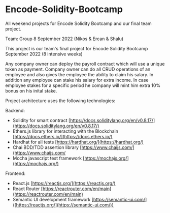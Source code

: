 # Encode-Solidity-Bootcamp
All weekend projects for Encode Solidity Bootcamp and our final team project.

Team: Group 8 September 2022 (Nikos & Ercan & Shalu)

This project is our team's final project for Encode Solidity Bootcamp September 2022 (8 intensive weeks)

Any company owner can deploy the payroll contract which will use a unique token as payment.
Company owner can do all CRUD operations of an employee and also gives the employee the ability to claim his salary.
In addition any employee can stake his salary for extra income. In case employee stakes for a specific period he company will mint him extra 10% bonus on his inital stake.

Project architecture uses the following technologies:

Backend:
- Solidity for smart contract [https://docs.soliditylang.org/en/v0.8.17/](https://docs.soliditylang.org/en/v0.8.17/)
- Ethers.js library for interacting with the Blockchain [https://docs.ethers.io/](https://docs.ethers.io/)
- Hardhat for all tests [https://hardhat.org/](https://hardhat.org/)
- Chai BDD/TDD assertion library [https://www.chaijs.com/](https://www.chaijs.com/
- Mocha javascript test framework [https://mochajs.org/](https://mochajs.org/)

Frontend:
- React.js [https://reactjs.org/](https://reactjs.org/)
- React Router [https://reactrouter.com/en/main](https://reactrouter.com/en/main)
- Semantic UI development framework [https://semantic-ui.com/]([https://reactjs.org/](https://semantic-ui.com/))
